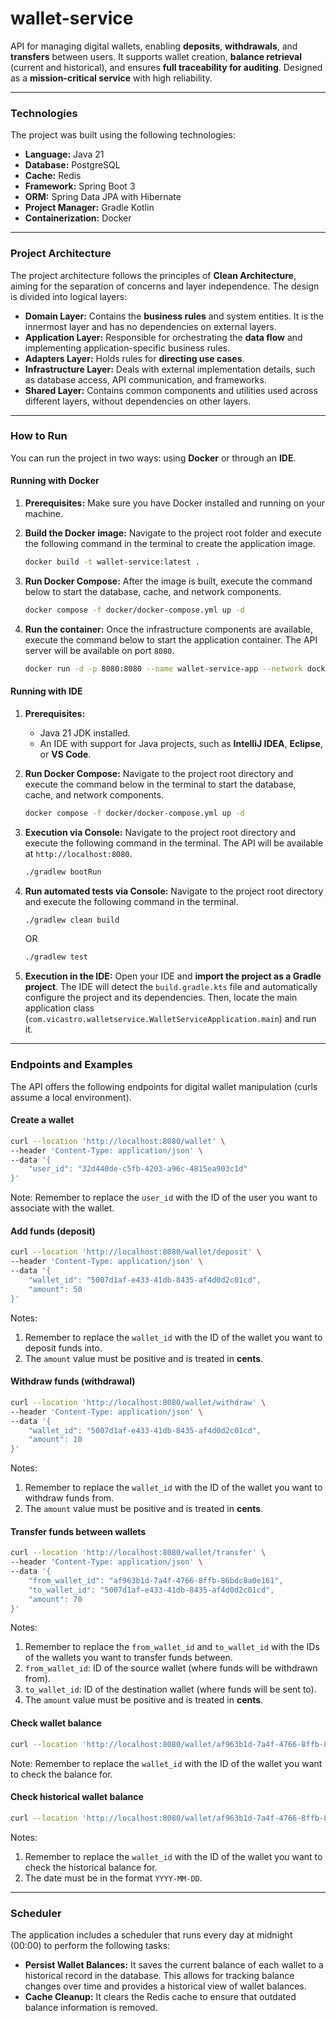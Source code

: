 # wallet-service
API for managing digital wallets, enabling **deposits**, **withdrawals**, and **transfers** between users. It supports wallet creation, **balance retrieval** (current and historical), and ensures **full traceability for auditing**. Designed as a **mission-critical service** with high reliability.

---

### Technologies

The project was built using the following technologies:

* **Language:** Java 21
* **Database:** PostgreSQL
* **Cache:** Redis
* **Framework:** Spring Boot 3
* **ORM:** Spring Data JPA with Hibernate
* **Project Manager:** Gradle Kotlin
* **Containerization:** Docker

---

### Project Architecture

The project architecture follows the principles of **Clean Architecture**, aiming for the separation of concerns and layer independence. The design is divided into logical layers:

* **Domain Layer:** Contains the **business rules** and system entities. It is the innermost layer and has no dependencies on external layers.
* **Application Layer:** Responsible for orchestrating the **data flow** and implementing application-specific business rules.
* **Adapters Layer:** Holds rules for **directing use cases**.
* **Infrastructure Layer:** Deals with external implementation details, such as database access, API communication, and frameworks.
* **Shared Layer:** Contains common components and utilities used across different layers, without dependencies on other layers.

---

### How to Run

You can run the project in two ways: using **Docker** or through an **IDE**.

#### Running with Docker

1.  **Prerequisites:** Make sure you have Docker installed and running on your machine.

2.  **Build the Docker image:** Navigate to the project root folder and execute the following command in the terminal to create the application image.

    ```bash
    docker build -t wallet-service:latest .
    ```
3.  **Run Docker Compose:** After the image is built, execute the command below to start the database, cache, and network components.

    ```bash
    docker compose -f docker/docker-compose.yml up -d
    ```

3.  **Run the container:** Once the infrastructure components are available, execute the command below to start the application container. The API server will be available on port `8080`.

    ```bash
    docker run -d -p 8080:8080 --name wallet-service-app --network docker_wallet_net --env-file ./app.env wallet-service:latest
    ```

#### Running with IDE

1.  **Prerequisites:**

    * Java 21 JDK installed.
    * An IDE with support for Java projects, such as **IntelliJ IDEA**, **Eclipse**, or **VS Code**.


2.  **Run Docker Compose:** Navigate to the project root directory and execute the command below in the terminal to start the database, cache, and network components.

    ```bash
    docker compose -f docker/docker-compose.yml up -d
    ```
    
3. **Execution via Console:**
    Navigate to the project root directory and execute the following command in the terminal. The API will be available at `http://localhost:8080`.

    ```bash
    ./gradlew bootRun
    ```

4.  **Run automated tests via Console:**
    Navigate to the project root directory and execute the following command in the terminal.

    ```bash
    ./gradlew clean build
    ```
    OR
    ```bash
    ./gradlew test
    ```

5.  **Execution in the IDE:**
    Open your IDE and **import the project as a Gradle project**. The IDE will detect the `build.gradle.kts` file and automatically configure the project and its dependencies. Then, locate the main application class (`com.vicastro.walletservice.WalletServiceApplication.main`) and run it.

---

### Endpoints and Examples

The API offers the following endpoints for digital wallet manipulation (curls assume a local environment).

#### **Create a wallet**

```bash
curl --location 'http://localhost:8080/wallet' \
--header 'Content-Type: application/json' \
--data '{
    "user_id": "32d440de-c5fb-4203-a96c-4815ea903c1d"
}'
````

Note: Remember to replace the `user_id` with the ID of the user you want to associate with the wallet.

#### **Add funds (deposit)**

```bash
curl --location 'http://localhost:8080/wallet/deposit' \
--header 'Content-Type: application/json' \
--data '{
    "wallet_id": "5007d1af-e433-41db-8435-af4d0d2c01cd",
    "amount": 50
}'
```

Notes:

1.  Remember to replace the `wallet_id` with the ID of the wallet you want to deposit funds into.
2.  The `amount` value must be positive and is treated in **cents**.

#### **Withdraw funds (withdrawal)**

```bash
curl --location 'http://localhost:8080/wallet/withdraw' \
--header 'Content-Type: application/json' \
--data '{
    "wallet_id": "5007d1af-e433-41db-8435-af4d0d2c01cd",
    "amount": 10
}'
```

Notes:

1.  Remember to replace the `wallet_id` with the ID of the wallet you want to withdraw funds from.
2.  The `amount` value must be positive and is treated in **cents**.

#### **Transfer funds between wallets**

```bash
curl --location 'http://localhost:8080/wallet/transfer' \
--header 'Content-Type: application/json' \
--data '{
    "from_wallet_id": "af963b1d-7a4f-4766-8ffb-86bdc8a0e161",
    "to_wallet_id": "5007d1af-e433-41db-8435-af4d0d2c01cd",
    "amount": 70
}'
```

Notes:

1.  Remember to replace the `from_wallet_id` and `to_wallet_id` with the IDs of the wallets you want to transfer funds between.
2.  `from_wallet_id`: ID of the source wallet (where funds will be withdrawn from).
3.  `to_wallet_id`: ID of the destination wallet (where funds will be sent to).
4.  The `amount` value must be positive and is treated in **cents**.

#### **Check wallet balance**

```bash
curl --location 'http://localhost:8080/wallet/af963b1d-7a4f-4766-8ffb-86bdc8a0e161/balance'
```

Note: Remember to replace the `wallet_id` with the ID of the wallet you want to check the balance for.

#### **Check historical wallet balance**

```bash
curl --location 'http://localhost:8080/wallet/af963b1d-7a4f-4766-8ffb-86bdc8a0e161/balance/2025-10-01'
```

Notes:

1.  Remember to replace the `wallet_id` with the ID of the wallet you want to check the historical balance for.
2.  The date must be in the format `YYYY-MM-DD`.

<!-- end list -->


---

### Scheduler

The application includes a scheduler that runs every day at midnight (00:00) to perform the following tasks:
* **Persist Wallet Balances:** It saves the current balance of each wallet to a historical record in the database. This allows for tracking balance changes over time and provides a historical view of wallet balances.
* **Cache Cleanup:** It clears the Redis cache to ensure that outdated balance information is removed.